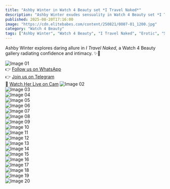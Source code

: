 ```yaml
---
title: "Ashby Winter in Watch 4 Beauty set *I Travel Naked*"
description: "Ashby Winter exudes sensuality in Watch 4 Beauty set *I Travel Naked* — a daring and captivating gallery."
published: 2025-08-20T17:16:00
image: "https://cdn.elitebabes.com/content/250821/0007-01_1200.jpg"
category: "Watch 4 Beauty"
tags: ["Ashby Winter", "Watch 4 Beauty", "I Travel Naked", "Erotic", "Sensual"]
---
```


Ashby Winter explores daring allure in *I Travel Naked*, a Watch 4 Beauty gallery radiating confidence and intimacy. ✨🌹  

![Image 01](https://cdn.elitebabes.com/content/250821/0007-01_1200.jpg)  
👉 [Follow us on WhatsApp](https://redirecting-kappa.vercel.app/)  
👉 [Join us on Telegram](https://redirecting-kappa.vercel.app/)  
🔞 [Watch Her Live on Cam](https://redirecting-kappa.vercel.app/)
![Image 02](https://cdn.elitebabes.com/content/250821/0007-02_1200.jpg)  
![Image 03](https://cdn.elitebabes.com/content/250821/0007-03_1200.jpg)  
![Image 04](https://cdn.elitebabes.com/content/250821/0007-04_1200.jpg)  
![Image 05](https://cdn.elitebabes.com/content/250821/0007-05_1200.jpg)  
![Image 06](https://cdn.elitebabes.com/content/250821/0007-06_1200.jpg)  
![Image 07](https://cdn.elitebabes.com/content/250821/0007-07_1200.jpg)  
![Image 08](https://cdn.elitebabes.com/content/250821/0007-08_1200.jpg)  
![Image 09](https://cdn.elitebabes.com/content/250821/0007-09_1200.jpg)  
![Image 10](https://cdn.elitebabes.com/content/250821/0007-10_1200.jpg)  
![Image 11](https://cdn.elitebabes.com/content/250821/0007-11_1200.jpg)  
![Image 12](https://cdn.elitebabes.com/content/250821/0007-12_1200.jpg)  
![Image 13](https://cdn.elitebabes.com/content/250821/0007-13_1200.jpg)  
![Image 14](https://cdn.elitebabes.com/content/250821/0007-14_1200.jpg)  
![Image 15](https://cdn.elitebabes.com/content/250821/0007-15_1200.jpg)  
![Image 16](https://cdn.elitebabes.com/content/250821/0007-16_1200.jpg)  
![Image 17](https://cdn.elitebabes.com/content/250821/0007-17_1200.jpg)  
![Image 18](https://cdn.elitebabes.com/content/250821/0007-18_1200.jpg)  
![Image 19](https://cdn.elitebabes.com/content/250821/0007-19_1200.jpg)  
![Image 20](https://cdn.elitebabes.com/content/250821/0007-20_1200.jpg)  

